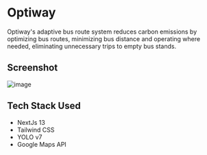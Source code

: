 # Optiway
Optiway's adaptive bus route system reduces carbon emissions by optimizing bus routes, minimizing bus distance and operating where needed, eliminating unnecessary trips to empty bus stands.

## Screenshot
![image](https://github.com/HarjjotSinghh/Optiway/assets/114088280/14687308-56d8-4741-bf57-d449a277d9a0)


## Tech Stack Used
- NextJs 13
- Tailwind CSS
- YOLO v7
- Google Maps API

